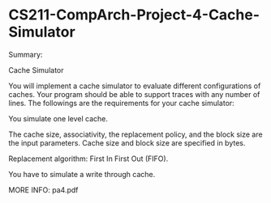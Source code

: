 # CS211-CompArch-Project-4-Cache-Simulator

Summary:

Cache Simulator

You will implement a cache simulator to evaluate different configurations of caches. Your program should be able to support traces with any number of lines. The followings are the requirements for your cache simulator:

You simulate one level cache.

The cache size, associativity, the replacement policy, and the block size are the input parameters. Cache size and block size are specified in bytes.

Replacement algorithm: First In First Out (FIFO).

You have to simulate a write through cache.

MORE INFO: pa4.pdf
